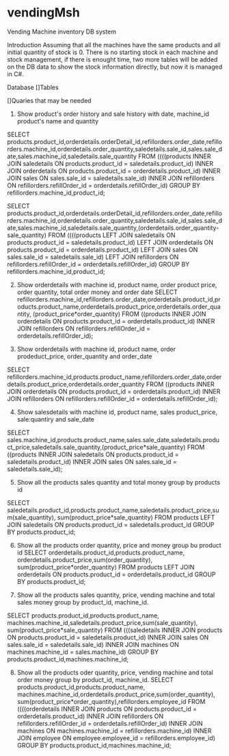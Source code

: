 # vendingMsh
Vending Machine inventory DB system

Introduction
Assuming that all the machines have the same products and all initial quantity of stock is 0.
There is no starting stock in each machine and stock management, if there is enought time, two more tables will be added on the DB data to show the stock information directly, but now it is managed in C#. 

Database
[]Tables

[]Quaries that may be needed

1. Show product's order history and sale history with date, machine_id product's name and quantity 

SELECT products.product_id,orderdetails.orderDetail_id,refillorders.order_date,refillorders.machine_id,orderdetails.order_quantity,saledetails.sale_id,sales.sale_date,sales.machine_id,saledetails.sale_quantity 
FROM ((((products 
INNER JOIN saledetails ON products.product_id = saledetails.product_id)
INNER JOIN orderdetails ON products.product_id = orderdetails.product_id)
INNER JOIN sales ON sales.sale_id = saledetails.sale_id)
INNER JOIN refillorders ON refillorders.refillOrder_id = orderdetails.refillOrder_id)
GROUP BY refillorders.machine_id,product_id;

SELECT products.product_id,orderdetails.orderDetail_id,refillorders.order_date,refillorders.machine_id,orderdetails.order_quantity,saledetails.sale_id,sales.sale_date,sales.machine_id,saledetails.sale_quantity,(orderdetails.order_quantity-sale_quantity) 
FROM ((((products 
LEFT JOIN saledetails ON products.product_id = saledetails.product_id)
LEFT JOIN orderdetails ON products.product_id = orderdetails.product_id)
LEFT JOIN sales ON sales.sale_id = saledetails.sale_id)
LEFT JOIN refillorders ON refillorders.refillOrder_id = orderdetails.refillOrder_id)
GROUP BY refillorders.machine_id,product_id;


2. Show orderdetails with machine id, product name, order product price, order quantity, total order money and order date
SELECT refillorders.machine_id,refillorders.order_date,orderdetails.product_id,products.product_name,orderdetails.product_price,orderdetails.order_quantity, (product_price*order_quantity)
FROM ((products 
INNER JOIN orderdetails ON products.product_id = orderdetails.product_id)
INNER JOIN refillorders ON refillorders.refillOrder_id = orderdetails.refillOrder_id);


3. Show orderdetails with machine id, product name, order prodeduct_price, order_quantity and order_date

SELECT refillorders.machine_id,products.product_name,refillorders.order_date,orderdetails.product_price,orderdetails.order_quantity
FROM ((products 
INNER JOIN orderdetails ON products.product_id = orderdetails.product_id)
INNER JOIN refillorders ON refillorders.refillOrder_id = orderdetails.refillOrder_id);

4. Show salesdetails with machine id, product name, sales product_price, sale:quantiry and sale_date

SELECT sales.machine_id,products.product_name,sales.sale_date,saledetails.product_price,saledetails.sale_quantity,(product_price*sale_quantity)
FROM ((products 
INNER JOIN saledetails ON products.product_id = saledetails.product_id)
INNER JOIN sales ON sales.sale_id = saledetails.sale_id);


5. Show all the products sales quantity and total money group by products id

SELECT saledetails.product_id,products.product_name,saledetails.product_price,sum(sale_quantity), sum(product_price*sale_quantity) 
FROM products 
LEFT JOIN saledetails ON products.product_id = saledetails.product_id
GROUP BY products.product_id;

6. Show all the products order quantity, price and money group bu product id
SELECT orderdetails.product_id,products.product_name, orderdetails.product_price,sum(order_quantity), sum(product_price*order_quantity) 
FROM products 
LEFT JOIN orderdetails ON products.product_id = orderdetails.product_id
GROUP BY products.product_id;


7. Show all the products sales quantity, price, vending machine and total sales money group by product_id, machine_id. 

SELECT products.product_id,products.product_name, machines.machine_id,saledetails.product_price,sum(sale_quantity), sum(product_price*sale_quantity) 
FROM (((saledetails 
INNER JOIN products ON products.product_id = saledetails.product_id) 
INNER JOIN sales ON sales.sale_id = saledetails.sale_id)
INNER JOIN machines ON machines.machine_id = sales.machine_id) 
GROUP BY products.product_id,machines.machine_id;


8. Show all the products oder quantity, price, vending machine and total order money group by product_id, machine_id. 
SELECT products.product_id,products.product_name, machines.machine_id,orderdetails.product_price,sum(order_quantity), sum(product_price*order_quantity),refillorders.employee_id 
FROM ((((orderdetails 
INNER JOIN products ON products.product_id = orderdetails.product_id) 
INNER JOIN refillorders ON refillorders.refillOrder_id = orderdetails.refillOrder_id)
INNER JOIN machines ON machines.machine_id = refillorders.machine_id)
INNER JOIN employee ON employee.employee_id = refillorders.employee_id)
GROUP BY products.product_id,machines.machine_id;

